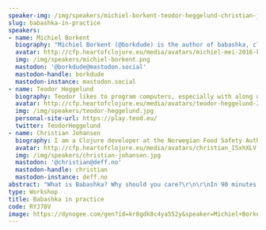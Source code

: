 ```yaml
---
speaker-img: /img/speakers/michiel-borkent-teodor-heggelund-christian-johansen.png
slug: babashka-in-practice
speakers:
- name: Michiel Borkent
  biography: "Michiel Borkent (@borkdude) is the author of babashka, clj-kondo, SCI, cherry\r\nand several other Clojure projects. He has been using Clojure since 2010 as a\r\ntinkerer, lecturer and professional software developer. Since 2021 he dedicates\r\nmost his time to open source Clojure software. Hobbies include eating vegetables\r\nand walking."
  avatar: http://cfp.heartofclojure.eu/media/avatars/michiel-mei-2016-klein_O5Ypbv4.png
  img: /img/speakers/michiel-borkent.png
  mastodon: '@borkdude@mastodon.social'
  mastodon-handle: borkdude
  mastodon-instance: mastodon.social
- name: Teodor Heggelund
  biography: Teodor likes to program computers, especially with along other people. In previous lives, he has taught Elm to kids, Matlab and mechanics to students, and Python to civil engineers. His experience is that Clojure's interactivity makes it uniquely well suited to explore problems together.
  avatar: http://cfp.heartofclojure.eu/media/avatars/teodor-heggelund-2024-03_5BwFOib.jpg
  img: /img/speakers/teodor-heggelund.jpg
  personal-site-url: https://play.teod.eu/
  twitter: TeodorHeggelund
- name: Christian Johansen
  biography: I am a Clojure developer at the Norwegian Food Safety Authority. I have 20 years of experience building software, and have done Clojure full-time for the past 10 years. I write about software development occasionally at https://cjohansen.no and regularly at https://parenteser.mattilsynet.io (in Norwegian). I am the maintainer of some open source projects, notably Portfolio (https://github.com/cjohansen/portfolio), which was sponsored by Clojurists Together in 2023. I also demonstrate pair programming and using Clojure and ClojureScript to fight zombies in the screencast https://parensofthedead.com/
  avatar: http://cfp.heartofclojure.eu/media/avatars/christian_I5xhXLV.jpg
  img: /img/speakers/christian-johansen.jpg
  mastodon: '@christian@deff.no'
  mastodon-handle: christian
  mastodon-instance: deff.no
abstract: "What is Babashka? Why should you care?\r\n\r\nIn 90 minutes you’ll get an introduction to Babashka, and hands-on experience with it through a shared programming experience with the rest of the group and two veteran Clojure programmers. You’ll learn what Babashka is, how it fits in with JVM Clojure, and how to work with it in a practical sense.\r\n\r\nThe workshop aims to be a joyful learning experience where we’ll get to know each other better and learn more about REPL-driven programming, testing Clojure, and, of course scripting with Babashka."
type: Workshop
title: Babashka in practice
code: RYJ78V
image: https://dynogee.com/gen?id=kr8gdk8c4ya552y&speaker=Michiel+Borkent%2C+Teodor+Heggelund%2C+Christian+Johansen&title=Babashka+in+practice&type=Workshop&img=https%3A//2024.heartofclojure.eu/img/speakers/michiel-borkent-teodor-heggelund-christian-johansen.png%3Fv%3D1721225782149
---
```

